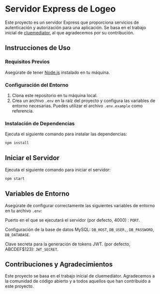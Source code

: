 # Servidor Express de Logeo

Este proyecto es un servidor Express que proporciona servicios de autenticación y autorización para una aplicación. Se basa en el trabajo inicial de [cluemediator](https://github.com/cluemediator/auth-api-nodejs), al que agradecemos por su contribución.

## Instrucciones de Uso

### Requisitos Previos
Asegúrate de tener [Node.js](https://nodejs.org/) instalado en tu máquina.

### Configuración del Entorno
1. Clona este repositorio en tu máquina local.
2. Crea un archivo `.env` en la raíz del proyecto y configura las variables de entorno necesarias. Puedes utilizar el archivo `.env.example` como referencia.

### Instalación de Dependencias
Ejecuta el siguiente comando para instalar las dependencias:

```bash
npm install
```

## Iniciar el Servidor

Ejecuta el siguiente comando para iniciar el servidor:

```bash
npm start
```

## Variables de Entorno
Asegúrate de configurar correctamente las siguientes variables de entorno en tu archivo `.env`:

Puerto en el que se ejecutará el servidor (por defecto, 4000) : `PORT`.

Configuración de la base de datos MySQL: `DB_HOST`, `DB_USER,`, `DB_PASSWORD`, `DB_DATABASE`.

Clave secreta para la generación de tokens JWT. (por defecto, ABCDEF$123): `JWT_SECRET`.


## Contribuciones y Agradecimientos
Este proyecto se basa en el trabajo inicial de cluemediator. Agradecemos a la comunidad de código abierto y a todos aquellos que han contribuido a este proyecto.
